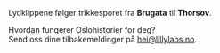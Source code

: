 Lydklippene følger trikkesporet fra **Brugata** til **Thorsov**.

Hvordan fungerer Oslohistorier for deg?  
Send oss dine tilbakemeldinger på [hei@lillylabs.no](mailto::hei@lillylabs.no).
